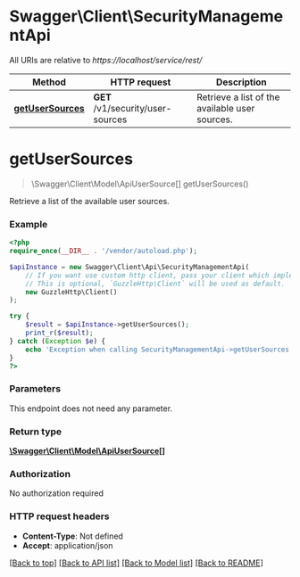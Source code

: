 # Swagger\Client\SecurityManagementApi

All URIs are relative to *https://localhost/service/rest/*

Method | HTTP request | Description
------------- | ------------- | -------------
[**getUserSources**](SecurityManagementApi.md#getUserSources) | **GET** /v1/security/user-sources | Retrieve a list of the available user sources.


# **getUserSources**
> \Swagger\Client\Model\ApiUserSource[] getUserSources()

Retrieve a list of the available user sources.



### Example
```php
<?php
require_once(__DIR__ . '/vendor/autoload.php');

$apiInstance = new Swagger\Client\Api\SecurityManagementApi(
    // If you want use custom http client, pass your client which implements `GuzzleHttp\ClientInterface`.
    // This is optional, `GuzzleHttp\Client` will be used as default.
    new GuzzleHttp\Client()
);

try {
    $result = $apiInstance->getUserSources();
    print_r($result);
} catch (Exception $e) {
    echo 'Exception when calling SecurityManagementApi->getUserSources: ', $e->getMessage(), PHP_EOL;
}
?>
```

### Parameters
This endpoint does not need any parameter.

### Return type

[**\Swagger\Client\Model\ApiUserSource[]**](../Model/ApiUserSource.md)

### Authorization

No authorization required

### HTTP request headers

 - **Content-Type**: Not defined
 - **Accept**: application/json

[[Back to top]](#) [[Back to API list]](../../README.md#documentation-for-api-endpoints) [[Back to Model list]](../../README.md#documentation-for-models) [[Back to README]](../../README.md)

